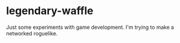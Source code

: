 # legendary-waffle
Just some experiments with game development. I'm trying to make a networked roguelike. 
